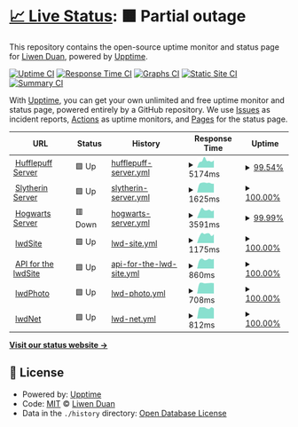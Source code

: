 # [📈 Live Status](https://status.liwenduan.com): <!--live status--> **🟧 Partial outage**

This repository contains the open-source uptime monitor and status page for [Liwen Duan](liwenduan.com), powered by [Upptime](https://github.com/upptime/upptime).

[![Uptime CI](https://github.com/lwdStudio/lwdStatus/workflows/Uptime%20CI/badge.svg)](https://github.com/lwdStudio/lwdStatus/actions?query=workflow%3A%22Uptime+CI%22)
[![Response Time CI](https://github.com/lwdStudio/lwdStatus/workflows/Response%20Time%20CI/badge.svg)](https://github.com/lwdStudio/lwdStatus/actions?query=workflow%3A%22Response+Time+CI%22)
[![Graphs CI](https://github.com/lwdStudio/lwdStatus/workflows/Graphs%20CI/badge.svg)](https://github.com/lwdStudio/lwdStatus/actions?query=workflow%3A%22Graphs+CI%22)
[![Static Site CI](https://github.com/lwdStudio/lwdStatus/workflows/Static%20Site%20CI/badge.svg)](https://github.com/lwdStudio/lwdStatus/actions?query=workflow%3A%22Static+Site+CI%22)
[![Summary CI](https://github.com/lwdStudio/lwdStatus/workflows/Summary%20CI/badge.svg)](https://github.com/lwdStudio/lwdStatus/actions?query=workflow%3A%22Summary+CI%22)

With [Upptime](https://upptime.js.org), you can get your own unlimited and free uptime monitor and status page, powered entirely by a GitHub repository. We use [Issues](https://github.com/lwdStudio/lwdStatus/issues) as incident reports, [Actions](https://github.com/lwdStudio/lwdStatus/actions) as uptime monitors, and [Pages](https://status.liwenduan.com) for the status page.

<!--start: status pages-->
<!-- This summary is generated by Upptime (https://github.com/upptime/upptime) -->
<!-- Do not edit this manually, your changes will be overwritten -->
<!-- prettier-ignore -->
| URL | Status | History | Response Time | Uptime |
| --- | ------ | ------- | ------------- | ------ |
| <img alt="" src="https://favicons.githubusercontent.com/hufflepuff.liwenduan.com" height="13"> [Hufflepuff Server](https://hufflepuff.liwenduan.com) | 🟩 Up | [hufflepuff-server.yml](https://github.com/lwdStudio/lwdStatus/commits/HEAD/history/hufflepuff-server.yml) | <details><summary><img alt="Response time graph" src="./graphs/hufflepuff-server/response-time-week.png" height="20"> 5174ms</summary><br><a href="https://status.liwenduan.com/history/hufflepuff-server"><img alt="Response time 3466" src="https://img.shields.io/endpoint?url=https%3A%2F%2Fraw.githubusercontent.com%2FlwdStudio%2FlwdStatus%2FHEAD%2Fapi%2Fhufflepuff-server%2Fresponse-time.json"></a><br><a href="https://status.liwenduan.com/history/hufflepuff-server"><img alt="24-hour response time 3571" src="https://img.shields.io/endpoint?url=https%3A%2F%2Fraw.githubusercontent.com%2FlwdStudio%2FlwdStatus%2FHEAD%2Fapi%2Fhufflepuff-server%2Fresponse-time-day.json"></a><br><a href="https://status.liwenduan.com/history/hufflepuff-server"><img alt="7-day response time 5174" src="https://img.shields.io/endpoint?url=https%3A%2F%2Fraw.githubusercontent.com%2FlwdStudio%2FlwdStatus%2FHEAD%2Fapi%2Fhufflepuff-server%2Fresponse-time-week.json"></a><br><a href="https://status.liwenduan.com/history/hufflepuff-server"><img alt="30-day response time 3595" src="https://img.shields.io/endpoint?url=https%3A%2F%2Fraw.githubusercontent.com%2FlwdStudio%2FlwdStatus%2FHEAD%2Fapi%2Fhufflepuff-server%2Fresponse-time-month.json"></a><br><a href="https://status.liwenduan.com/history/hufflepuff-server"><img alt="1-year response time 3466" src="https://img.shields.io/endpoint?url=https%3A%2F%2Fraw.githubusercontent.com%2FlwdStudio%2FlwdStatus%2FHEAD%2Fapi%2Fhufflepuff-server%2Fresponse-time-year.json"></a></details> | <details><summary><a href="https://status.liwenduan.com/history/hufflepuff-server">99.54%</a></summary><a href="https://status.liwenduan.com/history/hufflepuff-server"><img alt="All-time uptime 99.71%" src="https://img.shields.io/endpoint?url=https%3A%2F%2Fraw.githubusercontent.com%2FlwdStudio%2FlwdStatus%2FHEAD%2Fapi%2Fhufflepuff-server%2Fuptime.json"></a><br><a href="https://status.liwenduan.com/history/hufflepuff-server"><img alt="24-hour uptime 98.66%" src="https://img.shields.io/endpoint?url=https%3A%2F%2Fraw.githubusercontent.com%2FlwdStudio%2FlwdStatus%2FHEAD%2Fapi%2Fhufflepuff-server%2Fuptime-day.json"></a><br><a href="https://status.liwenduan.com/history/hufflepuff-server"><img alt="7-day uptime 99.54%" src="https://img.shields.io/endpoint?url=https%3A%2F%2Fraw.githubusercontent.com%2FlwdStudio%2FlwdStatus%2FHEAD%2Fapi%2Fhufflepuff-server%2Fuptime-week.json"></a><br><a href="https://status.liwenduan.com/history/hufflepuff-server"><img alt="30-day uptime 99.63%" src="https://img.shields.io/endpoint?url=https%3A%2F%2Fraw.githubusercontent.com%2FlwdStudio%2FlwdStatus%2FHEAD%2Fapi%2Fhufflepuff-server%2Fuptime-month.json"></a><br><a href="https://status.liwenduan.com/history/hufflepuff-server"><img alt="1-year uptime 99.71%" src="https://img.shields.io/endpoint?url=https%3A%2F%2Fraw.githubusercontent.com%2FlwdStudio%2FlwdStatus%2FHEAD%2Fapi%2Fhufflepuff-server%2Fuptime-year.json"></a></details>
| <img alt="" src="https://favicons.githubusercontent.com/slytherin.liwenduan.com" height="13"> [Slytherin Server](https://slytherin.liwenduan.com) | 🟩 Up | [slytherin-server.yml](https://github.com/lwdStudio/lwdStatus/commits/HEAD/history/slytherin-server.yml) | <details><summary><img alt="Response time graph" src="./graphs/slytherin-server/response-time-week.png" height="20"> 1625ms</summary><br><a href="https://status.liwenduan.com/history/slytherin-server"><img alt="Response time 2096" src="https://img.shields.io/endpoint?url=https%3A%2F%2Fraw.githubusercontent.com%2FlwdStudio%2FlwdStatus%2FHEAD%2Fapi%2Fslytherin-server%2Fresponse-time.json"></a><br><a href="https://status.liwenduan.com/history/slytherin-server"><img alt="24-hour response time 2096" src="https://img.shields.io/endpoint?url=https%3A%2F%2Fraw.githubusercontent.com%2FlwdStudio%2FlwdStatus%2FHEAD%2Fapi%2Fslytherin-server%2Fresponse-time-day.json"></a><br><a href="https://status.liwenduan.com/history/slytherin-server"><img alt="7-day response time 1625" src="https://img.shields.io/endpoint?url=https%3A%2F%2Fraw.githubusercontent.com%2FlwdStudio%2FlwdStatus%2FHEAD%2Fapi%2Fslytherin-server%2Fresponse-time-week.json"></a><br><a href="https://status.liwenduan.com/history/slytherin-server"><img alt="30-day response time 2017" src="https://img.shields.io/endpoint?url=https%3A%2F%2Fraw.githubusercontent.com%2FlwdStudio%2FlwdStatus%2FHEAD%2Fapi%2Fslytherin-server%2Fresponse-time-month.json"></a><br><a href="https://status.liwenduan.com/history/slytherin-server"><img alt="1-year response time 2096" src="https://img.shields.io/endpoint?url=https%3A%2F%2Fraw.githubusercontent.com%2FlwdStudio%2FlwdStatus%2FHEAD%2Fapi%2Fslytherin-server%2Fresponse-time-year.json"></a></details> | <details><summary><a href="https://status.liwenduan.com/history/slytherin-server">100.00%</a></summary><a href="https://status.liwenduan.com/history/slytherin-server"><img alt="All-time uptime 99.59%" src="https://img.shields.io/endpoint?url=https%3A%2F%2Fraw.githubusercontent.com%2FlwdStudio%2FlwdStatus%2FHEAD%2Fapi%2Fslytherin-server%2Fuptime.json"></a><br><a href="https://status.liwenduan.com/history/slytherin-server"><img alt="24-hour uptime 100.00%" src="https://img.shields.io/endpoint?url=https%3A%2F%2Fraw.githubusercontent.com%2FlwdStudio%2FlwdStatus%2FHEAD%2Fapi%2Fslytherin-server%2Fuptime-day.json"></a><br><a href="https://status.liwenduan.com/history/slytherin-server"><img alt="7-day uptime 100.00%" src="https://img.shields.io/endpoint?url=https%3A%2F%2Fraw.githubusercontent.com%2FlwdStudio%2FlwdStatus%2FHEAD%2Fapi%2Fslytherin-server%2Fuptime-week.json"></a><br><a href="https://status.liwenduan.com/history/slytherin-server"><img alt="30-day uptime 99.83%" src="https://img.shields.io/endpoint?url=https%3A%2F%2Fraw.githubusercontent.com%2FlwdStudio%2FlwdStatus%2FHEAD%2Fapi%2Fslytherin-server%2Fuptime-month.json"></a><br><a href="https://status.liwenduan.com/history/slytherin-server"><img alt="1-year uptime 99.59%" src="https://img.shields.io/endpoint?url=https%3A%2F%2Fraw.githubusercontent.com%2FlwdStudio%2FlwdStatus%2FHEAD%2Fapi%2Fslytherin-server%2Fuptime-year.json"></a></details>
| <img alt="" src="https://favicons.githubusercontent.com/hogwarts.liwenduan.com" height="13"> [Hogwarts Server](https://hogwarts.liwenduan.com) | 🟥 Down | [hogwarts-server.yml](https://github.com/lwdStudio/lwdStatus/commits/HEAD/history/hogwarts-server.yml) | <details><summary><img alt="Response time graph" src="./graphs/hogwarts-server/response-time-week.png" height="20"> 3591ms</summary><br><a href="https://status.liwenduan.com/history/hogwarts-server"><img alt="Response time 3221" src="https://img.shields.io/endpoint?url=https%3A%2F%2Fraw.githubusercontent.com%2FlwdStudio%2FlwdStatus%2FHEAD%2Fapi%2Fhogwarts-server%2Fresponse-time.json"></a><br><a href="https://status.liwenduan.com/history/hogwarts-server"><img alt="24-hour response time 4349" src="https://img.shields.io/endpoint?url=https%3A%2F%2Fraw.githubusercontent.com%2FlwdStudio%2FlwdStatus%2FHEAD%2Fapi%2Fhogwarts-server%2Fresponse-time-day.json"></a><br><a href="https://status.liwenduan.com/history/hogwarts-server"><img alt="7-day response time 3591" src="https://img.shields.io/endpoint?url=https%3A%2F%2Fraw.githubusercontent.com%2FlwdStudio%2FlwdStatus%2FHEAD%2Fapi%2Fhogwarts-server%2Fresponse-time-week.json"></a><br><a href="https://status.liwenduan.com/history/hogwarts-server"><img alt="30-day response time 3221" src="https://img.shields.io/endpoint?url=https%3A%2F%2Fraw.githubusercontent.com%2FlwdStudio%2FlwdStatus%2FHEAD%2Fapi%2Fhogwarts-server%2Fresponse-time-month.json"></a><br><a href="https://status.liwenduan.com/history/hogwarts-server"><img alt="1-year response time 3221" src="https://img.shields.io/endpoint?url=https%3A%2F%2Fraw.githubusercontent.com%2FlwdStudio%2FlwdStatus%2FHEAD%2Fapi%2Fhogwarts-server%2Fresponse-time-year.json"></a></details> | <details><summary><a href="https://status.liwenduan.com/history/hogwarts-server">99.99%</a></summary><a href="https://status.liwenduan.com/history/hogwarts-server"><img alt="All-time uptime 99.74%" src="https://img.shields.io/endpoint?url=https%3A%2F%2Fraw.githubusercontent.com%2FlwdStudio%2FlwdStatus%2FHEAD%2Fapi%2Fhogwarts-server%2Fuptime.json"></a><br><a href="https://status.liwenduan.com/history/hogwarts-server"><img alt="24-hour uptime 99.95%" src="https://img.shields.io/endpoint?url=https%3A%2F%2Fraw.githubusercontent.com%2FlwdStudio%2FlwdStatus%2FHEAD%2Fapi%2Fhogwarts-server%2Fuptime-day.json"></a><br><a href="https://status.liwenduan.com/history/hogwarts-server"><img alt="7-day uptime 99.99%" src="https://img.shields.io/endpoint?url=https%3A%2F%2Fraw.githubusercontent.com%2FlwdStudio%2FlwdStatus%2FHEAD%2Fapi%2Fhogwarts-server%2Fuptime-week.json"></a><br><a href="https://status.liwenduan.com/history/hogwarts-server"><img alt="30-day uptime 99.74%" src="https://img.shields.io/endpoint?url=https%3A%2F%2Fraw.githubusercontent.com%2FlwdStudio%2FlwdStatus%2FHEAD%2Fapi%2Fhogwarts-server%2Fuptime-month.json"></a><br><a href="https://status.liwenduan.com/history/hogwarts-server"><img alt="1-year uptime 99.74%" src="https://img.shields.io/endpoint?url=https%3A%2F%2Fraw.githubusercontent.com%2FlwdStudio%2FlwdStatus%2FHEAD%2Fapi%2Fhogwarts-server%2Fuptime-year.json"></a></details>
| <img alt="" src="https://favicons.githubusercontent.com/www.liwenduan.com" height="13"> [lwdSite](https://www.liwenduan.com) | 🟩 Up | [lwd-site.yml](https://github.com/lwdStudio/lwdStatus/commits/HEAD/history/lwd-site.yml) | <details><summary><img alt="Response time graph" src="./graphs/lwd-site/response-time-week.png" height="20"> 1175ms</summary><br><a href="https://status.liwenduan.com/history/lwd-site"><img alt="Response time 2002" src="https://img.shields.io/endpoint?url=https%3A%2F%2Fraw.githubusercontent.com%2FlwdStudio%2FlwdStatus%2FHEAD%2Fapi%2Flwd-site%2Fresponse-time.json"></a><br><a href="https://status.liwenduan.com/history/lwd-site"><img alt="24-hour response time 1322" src="https://img.shields.io/endpoint?url=https%3A%2F%2Fraw.githubusercontent.com%2FlwdStudio%2FlwdStatus%2FHEAD%2Fapi%2Flwd-site%2Fresponse-time-day.json"></a><br><a href="https://status.liwenduan.com/history/lwd-site"><img alt="7-day response time 1175" src="https://img.shields.io/endpoint?url=https%3A%2F%2Fraw.githubusercontent.com%2FlwdStudio%2FlwdStatus%2FHEAD%2Fapi%2Flwd-site%2Fresponse-time-week.json"></a><br><a href="https://status.liwenduan.com/history/lwd-site"><img alt="30-day response time 1647" src="https://img.shields.io/endpoint?url=https%3A%2F%2Fraw.githubusercontent.com%2FlwdStudio%2FlwdStatus%2FHEAD%2Fapi%2Flwd-site%2Fresponse-time-month.json"></a><br><a href="https://status.liwenduan.com/history/lwd-site"><img alt="1-year response time 2002" src="https://img.shields.io/endpoint?url=https%3A%2F%2Fraw.githubusercontent.com%2FlwdStudio%2FlwdStatus%2FHEAD%2Fapi%2Flwd-site%2Fresponse-time-year.json"></a></details> | <details><summary><a href="https://status.liwenduan.com/history/lwd-site">100.00%</a></summary><a href="https://status.liwenduan.com/history/lwd-site"><img alt="All-time uptime 99.89%" src="https://img.shields.io/endpoint?url=https%3A%2F%2Fraw.githubusercontent.com%2FlwdStudio%2FlwdStatus%2FHEAD%2Fapi%2Flwd-site%2Fuptime.json"></a><br><a href="https://status.liwenduan.com/history/lwd-site"><img alt="24-hour uptime 100.00%" src="https://img.shields.io/endpoint?url=https%3A%2F%2Fraw.githubusercontent.com%2FlwdStudio%2FlwdStatus%2FHEAD%2Fapi%2Flwd-site%2Fuptime-day.json"></a><br><a href="https://status.liwenduan.com/history/lwd-site"><img alt="7-day uptime 100.00%" src="https://img.shields.io/endpoint?url=https%3A%2F%2Fraw.githubusercontent.com%2FlwdStudio%2FlwdStatus%2FHEAD%2Fapi%2Flwd-site%2Fuptime-week.json"></a><br><a href="https://status.liwenduan.com/history/lwd-site"><img alt="30-day uptime 99.94%" src="https://img.shields.io/endpoint?url=https%3A%2F%2Fraw.githubusercontent.com%2FlwdStudio%2FlwdStatus%2FHEAD%2Fapi%2Flwd-site%2Fuptime-month.json"></a><br><a href="https://status.liwenduan.com/history/lwd-site"><img alt="1-year uptime 99.89%" src="https://img.shields.io/endpoint?url=https%3A%2F%2Fraw.githubusercontent.com%2FlwdStudio%2FlwdStatus%2FHEAD%2Fapi%2Flwd-site%2Fuptime-year.json"></a></details>
| <img alt="" src="https://favicons.githubusercontent.com/api.lwdstudio.com" height="13"> [API for the lwdSite](https://api.lwdstudio.com/lwd-site) | 🟩 Up | [api-for-the-lwd-site.yml](https://github.com/lwdStudio/lwdStatus/commits/HEAD/history/api-for-the-lwd-site.yml) | <details><summary><img alt="Response time graph" src="./graphs/api-for-the-lwd-site/response-time-week.png" height="20"> 860ms</summary><br><a href="https://status.liwenduan.com/history/api-for-the-lwd-site"><img alt="Response time 886" src="https://img.shields.io/endpoint?url=https%3A%2F%2Fraw.githubusercontent.com%2FlwdStudio%2FlwdStatus%2FHEAD%2Fapi%2Fapi-for-the-lwd-site%2Fresponse-time.json"></a><br><a href="https://status.liwenduan.com/history/api-for-the-lwd-site"><img alt="24-hour response time 932" src="https://img.shields.io/endpoint?url=https%3A%2F%2Fraw.githubusercontent.com%2FlwdStudio%2FlwdStatus%2FHEAD%2Fapi%2Fapi-for-the-lwd-site%2Fresponse-time-day.json"></a><br><a href="https://status.liwenduan.com/history/api-for-the-lwd-site"><img alt="7-day response time 860" src="https://img.shields.io/endpoint?url=https%3A%2F%2Fraw.githubusercontent.com%2FlwdStudio%2FlwdStatus%2FHEAD%2Fapi%2Fapi-for-the-lwd-site%2Fresponse-time-week.json"></a><br><a href="https://status.liwenduan.com/history/api-for-the-lwd-site"><img alt="30-day response time 886" src="https://img.shields.io/endpoint?url=https%3A%2F%2Fraw.githubusercontent.com%2FlwdStudio%2FlwdStatus%2FHEAD%2Fapi%2Fapi-for-the-lwd-site%2Fresponse-time-month.json"></a><br><a href="https://status.liwenduan.com/history/api-for-the-lwd-site"><img alt="1-year response time 886" src="https://img.shields.io/endpoint?url=https%3A%2F%2Fraw.githubusercontent.com%2FlwdStudio%2FlwdStatus%2FHEAD%2Fapi%2Fapi-for-the-lwd-site%2Fresponse-time-year.json"></a></details> | <details><summary><a href="https://status.liwenduan.com/history/api-for-the-lwd-site">100.00%</a></summary><a href="https://status.liwenduan.com/history/api-for-the-lwd-site"><img alt="All-time uptime 100.00%" src="https://img.shields.io/endpoint?url=https%3A%2F%2Fraw.githubusercontent.com%2FlwdStudio%2FlwdStatus%2FHEAD%2Fapi%2Fapi-for-the-lwd-site%2Fuptime.json"></a><br><a href="https://status.liwenduan.com/history/api-for-the-lwd-site"><img alt="24-hour uptime 100.00%" src="https://img.shields.io/endpoint?url=https%3A%2F%2Fraw.githubusercontent.com%2FlwdStudio%2FlwdStatus%2FHEAD%2Fapi%2Fapi-for-the-lwd-site%2Fuptime-day.json"></a><br><a href="https://status.liwenduan.com/history/api-for-the-lwd-site"><img alt="7-day uptime 100.00%" src="https://img.shields.io/endpoint?url=https%3A%2F%2Fraw.githubusercontent.com%2FlwdStudio%2FlwdStatus%2FHEAD%2Fapi%2Fapi-for-the-lwd-site%2Fuptime-week.json"></a><br><a href="https://status.liwenduan.com/history/api-for-the-lwd-site"><img alt="30-day uptime 100.00%" src="https://img.shields.io/endpoint?url=https%3A%2F%2Fraw.githubusercontent.com%2FlwdStudio%2FlwdStatus%2FHEAD%2Fapi%2Fapi-for-the-lwd-site%2Fuptime-month.json"></a><br><a href="https://status.liwenduan.com/history/api-for-the-lwd-site"><img alt="1-year uptime 100.00%" src="https://img.shields.io/endpoint?url=https%3A%2F%2Fraw.githubusercontent.com%2FlwdStudio%2FlwdStatus%2FHEAD%2Fapi%2Fapi-for-the-lwd-site%2Fuptime-year.json"></a></details>
| <img alt="" src="https://favicons.githubusercontent.com/photo.liwenduan.com" height="13"> [lwdPhoto](https://photo.liwenduan.com) | 🟩 Up | [lwd-photo.yml](https://github.com/lwdStudio/lwdStatus/commits/HEAD/history/lwd-photo.yml) | <details><summary><img alt="Response time graph" src="./graphs/lwd-photo/response-time-week.png" height="20"> 708ms</summary><br><a href="https://status.liwenduan.com/history/lwd-photo"><img alt="Response time 646" src="https://img.shields.io/endpoint?url=https%3A%2F%2Fraw.githubusercontent.com%2FlwdStudio%2FlwdStatus%2FHEAD%2Fapi%2Flwd-photo%2Fresponse-time.json"></a><br><a href="https://status.liwenduan.com/history/lwd-photo"><img alt="24-hour response time 651" src="https://img.shields.io/endpoint?url=https%3A%2F%2Fraw.githubusercontent.com%2FlwdStudio%2FlwdStatus%2FHEAD%2Fapi%2Flwd-photo%2Fresponse-time-day.json"></a><br><a href="https://status.liwenduan.com/history/lwd-photo"><img alt="7-day response time 708" src="https://img.shields.io/endpoint?url=https%3A%2F%2Fraw.githubusercontent.com%2FlwdStudio%2FlwdStatus%2FHEAD%2Fapi%2Flwd-photo%2Fresponse-time-week.json"></a><br><a href="https://status.liwenduan.com/history/lwd-photo"><img alt="30-day response time 692" src="https://img.shields.io/endpoint?url=https%3A%2F%2Fraw.githubusercontent.com%2FlwdStudio%2FlwdStatus%2FHEAD%2Fapi%2Flwd-photo%2Fresponse-time-month.json"></a><br><a href="https://status.liwenduan.com/history/lwd-photo"><img alt="1-year response time 646" src="https://img.shields.io/endpoint?url=https%3A%2F%2Fraw.githubusercontent.com%2FlwdStudio%2FlwdStatus%2FHEAD%2Fapi%2Flwd-photo%2Fresponse-time-year.json"></a></details> | <details><summary><a href="https://status.liwenduan.com/history/lwd-photo">100.00%</a></summary><a href="https://status.liwenduan.com/history/lwd-photo"><img alt="All-time uptime 100.00%" src="https://img.shields.io/endpoint?url=https%3A%2F%2Fraw.githubusercontent.com%2FlwdStudio%2FlwdStatus%2FHEAD%2Fapi%2Flwd-photo%2Fuptime.json"></a><br><a href="https://status.liwenduan.com/history/lwd-photo"><img alt="24-hour uptime 100.00%" src="https://img.shields.io/endpoint?url=https%3A%2F%2Fraw.githubusercontent.com%2FlwdStudio%2FlwdStatus%2FHEAD%2Fapi%2Flwd-photo%2Fuptime-day.json"></a><br><a href="https://status.liwenduan.com/history/lwd-photo"><img alt="7-day uptime 100.00%" src="https://img.shields.io/endpoint?url=https%3A%2F%2Fraw.githubusercontent.com%2FlwdStudio%2FlwdStatus%2FHEAD%2Fapi%2Flwd-photo%2Fuptime-week.json"></a><br><a href="https://status.liwenduan.com/history/lwd-photo"><img alt="30-day uptime 100.00%" src="https://img.shields.io/endpoint?url=https%3A%2F%2Fraw.githubusercontent.com%2FlwdStudio%2FlwdStatus%2FHEAD%2Fapi%2Flwd-photo%2Fuptime-month.json"></a><br><a href="https://status.liwenduan.com/history/lwd-photo"><img alt="1-year uptime 100.00%" src="https://img.shields.io/endpoint?url=https%3A%2F%2Fraw.githubusercontent.com%2FlwdStudio%2FlwdStatus%2FHEAD%2Fapi%2Flwd-photo%2Fuptime-year.json"></a></details>
| <img alt="" src="https://favicons.githubusercontent.com/wifi.liwenduan.com" height="13"> [lwdNet](https://wifi.liwenduan.com:8443) | 🟩 Up | [lwd-net.yml](https://github.com/lwdStudio/lwdStatus/commits/HEAD/history/lwd-net.yml) | <details><summary><img alt="Response time graph" src="./graphs/lwd-net/response-time-week.png" height="20"> 812ms</summary><br><a href="https://status.liwenduan.com/history/lwd-net"><img alt="Response time 879" src="https://img.shields.io/endpoint?url=https%3A%2F%2Fraw.githubusercontent.com%2FlwdStudio%2FlwdStatus%2FHEAD%2Fapi%2Flwd-net%2Fresponse-time.json"></a><br><a href="https://status.liwenduan.com/history/lwd-net"><img alt="24-hour response time 863" src="https://img.shields.io/endpoint?url=https%3A%2F%2Fraw.githubusercontent.com%2FlwdStudio%2FlwdStatus%2FHEAD%2Fapi%2Flwd-net%2Fresponse-time-day.json"></a><br><a href="https://status.liwenduan.com/history/lwd-net"><img alt="7-day response time 812" src="https://img.shields.io/endpoint?url=https%3A%2F%2Fraw.githubusercontent.com%2FlwdStudio%2FlwdStatus%2FHEAD%2Fapi%2Flwd-net%2Fresponse-time-week.json"></a><br><a href="https://status.liwenduan.com/history/lwd-net"><img alt="30-day response time 883" src="https://img.shields.io/endpoint?url=https%3A%2F%2Fraw.githubusercontent.com%2FlwdStudio%2FlwdStatus%2FHEAD%2Fapi%2Flwd-net%2Fresponse-time-month.json"></a><br><a href="https://status.liwenduan.com/history/lwd-net"><img alt="1-year response time 879" src="https://img.shields.io/endpoint?url=https%3A%2F%2Fraw.githubusercontent.com%2FlwdStudio%2FlwdStatus%2FHEAD%2Fapi%2Flwd-net%2Fresponse-time-year.json"></a></details> | <details><summary><a href="https://status.liwenduan.com/history/lwd-net">100.00%</a></summary><a href="https://status.liwenduan.com/history/lwd-net"><img alt="All-time uptime 99.96%" src="https://img.shields.io/endpoint?url=https%3A%2F%2Fraw.githubusercontent.com%2FlwdStudio%2FlwdStatus%2FHEAD%2Fapi%2Flwd-net%2Fuptime.json"></a><br><a href="https://status.liwenduan.com/history/lwd-net"><img alt="24-hour uptime 100.00%" src="https://img.shields.io/endpoint?url=https%3A%2F%2Fraw.githubusercontent.com%2FlwdStudio%2FlwdStatus%2FHEAD%2Fapi%2Flwd-net%2Fuptime-day.json"></a><br><a href="https://status.liwenduan.com/history/lwd-net"><img alt="7-day uptime 100.00%" src="https://img.shields.io/endpoint?url=https%3A%2F%2Fraw.githubusercontent.com%2FlwdStudio%2FlwdStatus%2FHEAD%2Fapi%2Flwd-net%2Fuptime-week.json"></a><br><a href="https://status.liwenduan.com/history/lwd-net"><img alt="30-day uptime 99.94%" src="https://img.shields.io/endpoint?url=https%3A%2F%2Fraw.githubusercontent.com%2FlwdStudio%2FlwdStatus%2FHEAD%2Fapi%2Flwd-net%2Fuptime-month.json"></a><br><a href="https://status.liwenduan.com/history/lwd-net"><img alt="1-year uptime 99.96%" src="https://img.shields.io/endpoint?url=https%3A%2F%2Fraw.githubusercontent.com%2FlwdStudio%2FlwdStatus%2FHEAD%2Fapi%2Flwd-net%2Fuptime-year.json"></a></details>

<!--end: status pages-->

[**Visit our status website →**](https://status.liwenduan.com)

## 📄 License

- Powered by: [Upptime](https://github.com/upptime/upptime)
- Code: [MIT](./LICENSE) © [Liwen Duan](liwenduan.com)
- Data in the `./history` directory: [Open Database License](https://opendatacommons.org/licenses/odbl/1-0/)
